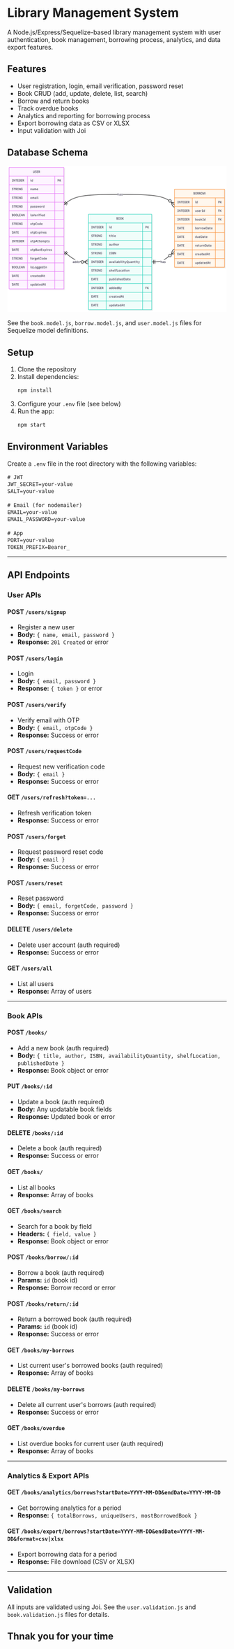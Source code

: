 # Library Management System

A Node.js/Express/Sequelize-based library management system with user authentication, book management, borrowing process, analytics, and data export features.

## Features
- User registration, login, email verification, password reset
- Book CRUD (add, update, delete, list, search)
- Borrow and return books
- Track overdue books
- Analytics and reporting for borrowing process
- Export borrowing data as CSV or XLSX
- Input validation with Joi

## Database Schema

![Database Schema](Schema.png)

See the `book.model.js`, `borrow.model.js`, and `user.model.js` files for Sequelize model definitions.

## Setup
1. Clone the repository
2. Install dependencies:
   ```bash
   npm install
   ```
3. Configure your `.env` file (see below)
4. Run the app:
   ```bash
   npm start
   ```

## Environment Variables
Create a `.env` file in the root directory with the following variables:

```
# JWT
JWT_SECRET=your-value
SALT=your-value

# Email (for nodemailer)
EMAIL=your-value
EMAIL_PASSWORD=your-value

# App
PORT=your-value
TOKEN_PREFIX=Bearer_
```
---

## API Endpoints

### User APIs

#### POST `/users/signup`
- Register a new user
- **Body:** `{ name, email, password }`
- **Response:** `201 Created` or error

#### POST `/users/login`
- Login
- **Body:** `{ email, password }`
- **Response:** `{ token }` or error

#### POST `/users/verify`
- Verify email with OTP
- **Body:** `{ email, otpCode }`
- **Response:** Success or error

#### POST `/users/requestCode`
- Request new verification code
- **Body:** `{ email }`
- **Response:** Success or error

#### GET `/users/refresh?token=...`
- Refresh verification token
- **Response:** Success or error

#### POST `/users/forget`
- Request password reset code
- **Body:** `{ email }`
- **Response:** Success or error

#### POST `/users/reset`
- Reset password
- **Body:** `{ email, forgetCode, password }`
- **Response:** Success or error

#### DELETE `/users/delete`
- Delete user account (auth required)
- **Response:** Success or error

#### GET `/users/all`
- List all users
- **Response:** Array of users

---

### Book APIs

#### POST `/books/`
- Add a new book (auth required)
- **Body:** `{ title, author, ISBN, availabilityQuantity, shelfLocation, publishedDate }`
- **Response:** Book object or error

#### PUT `/books/:id`
- Update a book (auth required)
- **Body:** Any updatable book fields
- **Response:** Updated book or error

#### DELETE `/books/:id`
- Delete a book (auth required)
- **Response:** Success or error

#### GET `/books/`
- List all books
- **Response:** Array of books

#### GET `/books/search`
- Search for a book by field
- **Headers:** `{ field, value }`
- **Response:** Book object or error

#### POST `/books/borrow/:id`
- Borrow a book (auth required)
- **Params:** `id` (book id)
- **Response:** Borrow record or error

#### POST `/books/return/:id`
- Return a borrowed book (auth required)
- **Params:** `id` (book id)
- **Response:** Success or error

#### GET `/books/my-borrows`
- List current user's borrowed books (auth required)
- **Response:** Array of books

#### DELETE `/books/my-borrows`
- Delete all current user's borrows (auth required)
- **Response:** Success or error

#### GET `/books/overdue`
- List overdue books for current user (auth required)
- **Response:** Array of books

---

### Analytics & Export APIs

#### GET `/books/analytics/borrows?startDate=YYYY-MM-DD&endDate=YYYY-MM-DD`
- Get borrowing analytics for a period
- **Response:** `{ totalBorrows, uniqueUsers, mostBorrowedBook }`

#### GET `/books/export/borrows?startDate=YYYY-MM-DD&endDate=YYYY-MM-DD&format=csv|xlsx`
- Export borrowing data for a period
- **Response:** File download (CSV or XLSX)

---

## Validation
All inputs are validated using Joi. See the `user.validation.js` and `book.validation.js` files for details.

## Thnak you for your time

